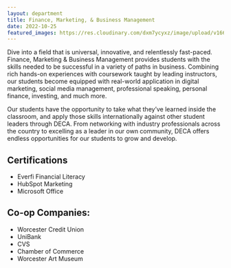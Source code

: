 ```yaml
---
layout: department
title: Finance, Marketing, & Business Management
date: 2022-10-25
featured_images: https://res.cloudinary.com/dxm7ycyxz/image/upload/v1668016905/2022/04/kanchanara-5hcV51EeeWc-unsplash-1-768x511_fwwdam.jpg
---
```


Dive into a field that is universal, innovative, and relentlessly fast-paced. Finance, Marketing & Business Management provides students with the skills needed to be successful in a variety of paths in business. Combining rich hands-on experiences with coursework taught by leading instructors, our students become equipped with real-world application in digital marketing, social media management, professional speaking, personal finance, investing, and much more.

Our students have the opportunity to take what they’ve learned inside the classroom, and apply those skills internationally against other student leaders through DECA. From networking with industry professionals across the country to excelling as a leader in our own community, DECA offers endless opportunities for our students to grow and develop.

## Certifications
* Everfi Financial Literacy
* HubSpot Marketing 
* Microsoft Office 

## Co-op Companies:
- Worcester Credit Union
- UniBank
- CVS
- Chamber of Commerce
- Worcester Art Museum


